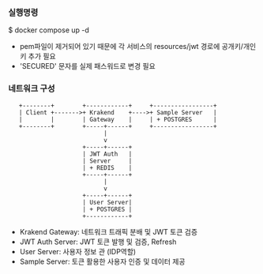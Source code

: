 ### 실행명령
$ docker compose up -d

* pem파일이 제거되어 있기 때문에 각 서비스의 resources/jwt 경로에 공개키/개인키 추가 필요
* 'SECURED' 문자를 실제 패스워드로 변경 필요

### 네트워크 구성

       +--------+        +------------+     +-----------------+
       | Client +------->+ Krakend    +---->+ Sample Server   |
       |        |        | Gateway    |     | + POSTGRES      |
       +--------+        +-----+------+     +-----------------+
                               |
                               v
                         +-----+------+
                         | JWT Auth   |
                         | Server     |
                         | + REDIS    |
                         +-----+------+
                               |
                               v
                         +-----+------+    
                         | User Server|
                         | + POSTGRES |
                         +------------+

* Krakend Gateway: 네트워크 트래픽 분배 및 JWT 토큰 검증
* JWT Auth Server: JWT 토큰 발행 및 검증, Refresh
* User Server: 사용자 정보 관 (IDP역할)
* Sample Server: 토큰 활용한 사용자 인증 및 데이터 제공
